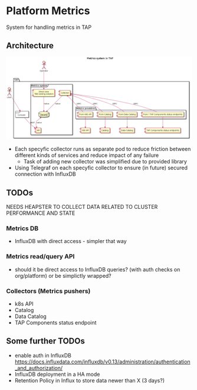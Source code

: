 # Platform Metrics

System for handling metrics in TAP

## Architecture

![](docs/arch.png)

* Each specyfic collector runs as separate pod to reduce friction between different kinds of services and reduce impact of any failure
  * Task of adding new collector was simplified due to provided library
* Using Telegraf on each specyfic collector to ensure (in future) secured connection with InfluxDB

## TODOs

NEEDS HEAPSTER TO COLLECT DATA RELATED TO CLUSTER PERFORMANCE AND STATE

### Metrics DB

* InfluxDB with direct access - simpler that way

### Metrics read/query API

* should it be direct access to InfluxDB queries? (with auth checks on org/platform) or be simplictly wrapped?

### Collectors (Metrics pushers)

* k8s API
* Catalog
* Data Catalog
* TAP Components status endpoint


## Some further TODOs

* enable auth in InfluxDB https://docs.influxdata.com/influxdb/v0.13/administration/authentication_and_authorization/
* InfluxDB deployment in a HA mode
* Retention Policy in Influx to store data newer than X (3 days?)


